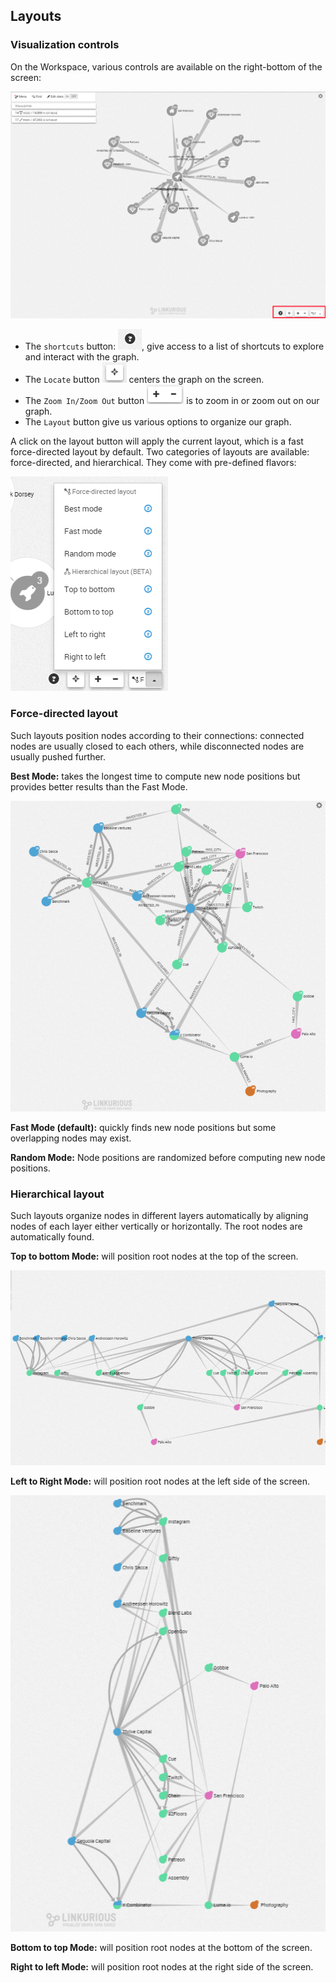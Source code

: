 ## Layouts

### Visualization controls

On the Workspace, various controls are available on the right-bottom of the screen: 

![](Menu.png)

- The ```shortcuts``` button: ![](Shortcuts.png), give access to a list of shortcuts to explore and interact with the graph.
- The ```Locate``` button ![](Locate.png) centers the graph on the screen.
- The ```Zoom In/Zoom Out``` button ![](ZoomIO.png) is to zoom in or zoom out on our graph.
- The ```Layout``` button give us various options to organize our graph.

A click on the layout button will apply the current layout, which is a fast force-directed layout by default. Two categories of layouts are available: force-directed, and hierarchical. They come with pre-defined flavors:

![](FastLayout.png)

### Force-directed layout

Such layouts position nodes according to their connections: connected nodes are usually closed to each others, while disconnected nodes are usually pushed further.

**Best Mode:**
takes the longest time to compute new node positions but provides better results than the Fast Mode.

![](FM.png)

**Fast Mode (default):**
quickly finds new node positions but some overlapping nodes may exist.

**Random Mode:**
Node positions are randomized before computing new node positions.

### Hierarchical layout

Such layouts organize nodes in different layers automatically by aligning nodes of each layer either vertically or horizontally. The root nodes are automatically found.

**Top to bottom Mode:**
will position root nodes at the top of the screen.

![](TtB.png)

**Left to Right Mode:**
will position root nodes at the left side of the screen.

![](LtR.png)

**Bottom to top Mode:**
will position root nodes at the bottom of the screen.

**Right to left Mode:**
will position root nodes at the right side of the screen.